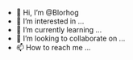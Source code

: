 - 👋 Hi, I’m @Blorhog
- 👀 I’m interested in ...
- 🌱 I’m currently learning ...
- 💞️ I’m looking to collaborate on ...
- 📫 How to reach me ...

<!---
Blorhog/Blorhog is a ✨ special ✨ repository because its `README.md` (this file) appears on your GitHub profile.
You can click the Preview link to take a look at your changes.
--->
